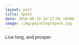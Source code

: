 ```yaml
---
layout: post
title: Spock
date: 2018-08-18 14:17:01 +0200
image: /img/painting/Spock.jpg
---
```


Live long, and prosper